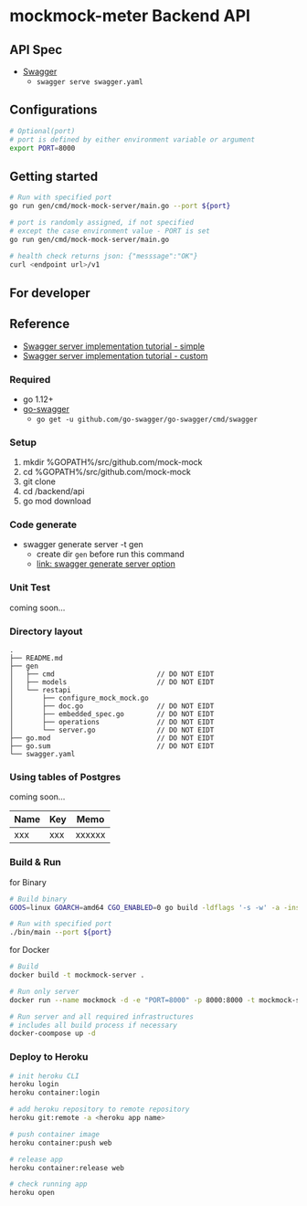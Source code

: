 # mockmock-meter Backend API

## API Spec

* [Swagger](swagger.yaml)
  * `swagger serve swagger.yaml`


## Configurations

```sh
# Optional(port)
# port is defined by either environment variable or argument
export PORT=8000
```
## Getting started

```sh
# Run with specified port
go run gen/cmd/mock-mock-server/main.go --port ${port}

# port is randomly assigned, if not specified
# except the case environment value - PORT is set
go run gen/cmd/mock-mock-server/main.go

# health check returns json: {"messsage":"OK"}
curl <endpoint url>/v1
```
## For developer

## Reference

* [Swagger server implementation tutorial - simple](https://goswagger.io/tutorial/todo-list.html)
* [Swagger server implementation tutorial - custom](https://goswagger.io/tutorial/custom-server.html)


### Required

* go 1.12+
* [go-swagger](https://github.com/go-swagger/go-swagger)
  * `go get -u github.com/go-swagger/go-swagger/cmd/swagger`

### Setup

1. mkdir %GOPATH%/src/github.com/mock-mock
2. cd %GOPATH%/src/github.com/mock-mock
3. git clone <this repository url>
4. cd <repository-name>/backend/api
5. go mod download

### Code generate

* swagger generate server -t gen
  * create dir `gen` before run this command
  * [link: swagger generate server option](https://github.com/go-swagger/go-swagger/blob/master/docs/generate/server.md)


### Unit Test

coming soon...

### Directory layout

```
.
├── README.md
├── gen
│   ├── cmd                         // DO NOT EIDT
│   ├── models                      // DO NOT EIDT
│   └── restapi
│       ├── configure_mock_mock.go
│       ├── doc.go                  // DO NOT EIDT
│       ├── embedded_spec.go        // DO NOT EIDT
│       ├── operations              // DO NOT EIDT
│       └── server.go               // DO NOT EIDT
├── go.mod                          // DO NOT EIDT
├── go.sum                          // DO NOT EIDT
└── swagger.yaml
```

### Using tables of Postgres

coming soon...

| Name   | Key      | Memo                              |
|--------|----------|-----------------------------------|
| xxx  | xxx  | xxxxxx          |


### Build & Run

for Binary
 
```sh
# Build binary
GOOS=linux GOARCH=amd64 CGO_ENABLED=0 go build -ldflags '-s -w' -a -installsuffix cgo -o ./bin/main ./gen/cmd/mock-mock-server/main.go

# Run with specified port
./bin/main --port ${port}
```

for Docker
```sh
# Build
docker build -t mockmock-server .

# Run only server
docker run --name mockmock -d -e "PORT=8000" -p 8000:8000 -t mockmock-server

# Run server and all required infrastructures
# includes all build process if necessary
docker-coompose up -d
```

### Deploy to Heroku

```sh
# init heroku CLI
heroku login
heroku container:login

# add heroku repository to remote repository
heroku git:remote -a <heroku app name>

# push container image
heroku container:push web

# release app
heroku container:release web

# check running app
heroku open
```
